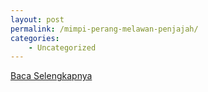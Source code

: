```yaml
---
layout: post
permalink: /mimpi-perang-melawan-penjajah/
categories:
    - Uncategorized
---
```


[Baca Selengkapnya](/01)